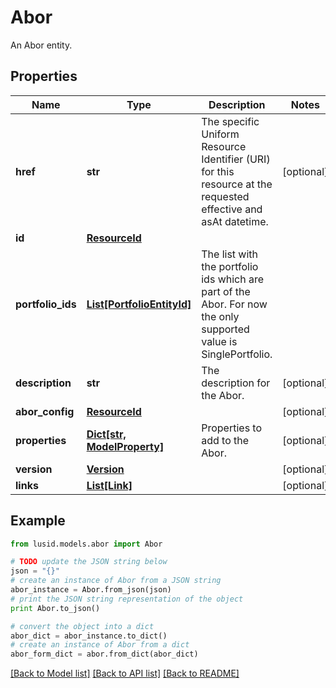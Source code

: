 # Abor

An Abor entity.

## Properties
Name | Type | Description | Notes
------------ | ------------- | ------------- | -------------
**href** | **str** | The specific Uniform Resource Identifier (URI) for this resource at the requested effective and asAt datetime. | [optional] 
**id** | [**ResourceId**](ResourceId.md) |  | 
**portfolio_ids** | [**List[PortfolioEntityId]**](PortfolioEntityId.md) | The list with the portfolio ids which are part of the Abor. For now the only supported value is SinglePortfolio. | 
**description** | **str** | The description for the Abor. | [optional] 
**abor_config** | [**ResourceId**](ResourceId.md) |  | [optional] 
**properties** | [**Dict[str, ModelProperty]**](ModelProperty.md) | Properties to add to the Abor. | [optional] 
**version** | [**Version**](Version.md) |  | [optional] 
**links** | [**List[Link]**](Link.md) |  | [optional] 

## Example

```python
from lusid.models.abor import Abor

# TODO update the JSON string below
json = "{}"
# create an instance of Abor from a JSON string
abor_instance = Abor.from_json(json)
# print the JSON string representation of the object
print Abor.to_json()

# convert the object into a dict
abor_dict = abor_instance.to_dict()
# create an instance of Abor from a dict
abor_form_dict = abor.from_dict(abor_dict)
```
[[Back to Model list]](../README.md#documentation-for-models) [[Back to API list]](../README.md#documentation-for-api-endpoints) [[Back to README]](../README.md)


